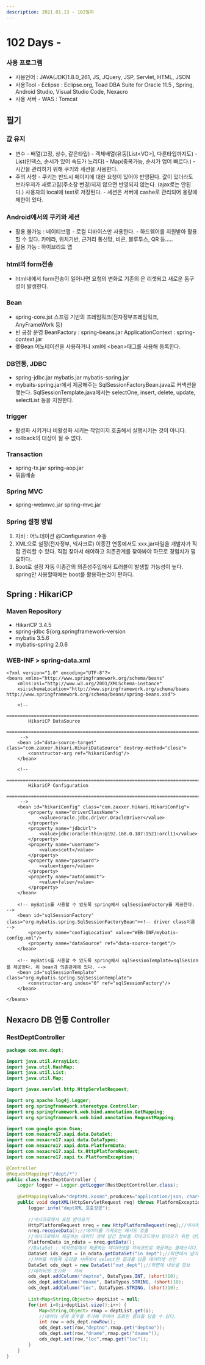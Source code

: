 ```yaml
---
description: 2021.01.13 - 102일차
---
```


# 102 Days -

### 사용 프로그램

* 사용언어 : JAVA\(JDK\)1.8.0\_261, JS, JQuery, JSP, Servlet, HTML, JSON
* 사용Tool  - Eclipse : Eclipse.org, Toad DBA Suite for Oracle 11.5 , Spring, Android Studio, Visual Studio Code, Nexacro
* 사용 서버 - WAS : Tomcat

## 필기

### 값 유지

* 변수 - 배열\(고정, 상수, 같은타입\) - 객체배열\(유동\[List&lt;VO&gt;\], 다른타입까지도\) - List\(인덱스, 순서가 있어 속도가 느리다\) - Map\(중복가능, 순서가 업어 빠르다.\) - 시간을 관리하기 위해 쿠키와 세션을 사용한다.
* 주의 사항 - 쿠키는 반드시 페이지에 대한 요청이 있어야 반영된다.   값이 있더라도 브라우저가 새로고침\(주소창 변경\)되지 않으면 반영되지 않는다. \(ajax로는 안된다.\)   사용자의 local에 text로 저장된다. - 세션은 서버에 cashe로 관리되어 용량에 제한이 있다.

### Android에서의 쿠키와 세션

* 활용 불가능 : 네이티브앱 - 로컬 디바이스만 사용한다. - 하드웨어를 지원받아 활용할 수 있다.   카메라, 위치기반, 근거리 통신망, 비콘, 블루투스, QR 등.....
* 활용 가능 : 하이브리드 앱

### html의 form전송

* html내에서 form전송이 일어나면 요청의 변화로 기존의 은 리셋되고 새로운 돔구성이 발생한다.

### Bean

* spring-core.jst 스프링 기반의 프레임워크\(전자정부프레임워크, AnyFrameWork 등\)
* 빈 공장 운영 BeanFactory : spring-beans.jar ApplicationContext : spring-context.jar
* @Bean 어노테이션을 사용하거나 xml에 &lt;bean&gt;태그를 사용해 등록한다.

### DB연동, JDBC

* spring-jdbc.jar mybatis.jar mybatis-spring.jar
* mybaits-spring.jar에서 제공해주는 SqlSessionFactoryBean.java로 커넥션을 맺는다. SqlSessionTemplate.java에서는 selectOne, insert, delete, update, selectList 등을 지원한다.

### trigger

* 활성화 시키거나 비활성화 시키는 작업이지 호출해서 실행시키는 것이 아니다.
* rollback의 대상이 될 수 없다.

### Transaction

* spring-tx.jar spring-aop.jar
* 묶음배송

### Spring MVC

* spring-webmvc.jar spring-mvc.jar

### Spring 설정 방법

1. 자바 : 어노테이션 @Configuration 수동
2. XML으로 설정\(전자정부, 넥사크로\) 이종간 연동에서도 xxx.jar파일을 개발자가 직접 관리할 수 있다. 직접 찾아서 해야하고 의존관계를 찾아봐야 하므로 경험치가 필요하다.
3. Boot로 설정 자동 이종간의 의존성주입에서 트러블이 발생할 가능성이 높다. spring만 사용할때에는 boot를 활용하는것이 편하다.

## Spring : HikariCP

### Maven Repository

* HikariCP 3.4.5
* spring-jdbc ${org.springframework-version
* mybatis 3.5.6
* mybatis-spring 2.0.6

### WEB-INF &gt; spring-data.xml

```markup
<?xml version="1.0" encoding="UTF-8"?>
<beans xmlns="http://www.springframework.org/schema/beans"
	xmlns:xsi="http://www.w3.org/2001/XMLSchema-instance"
	xsi:schemaLocation="http://www.springframework.org/schema/beans http://www.springframework.org/schema/beans/spring-beans.xsd">
	
	<!-- 
	=============================================================================================================
		HikariCP DataSource
	=============================================================================================================
	 -->
	<bean id="data-source-target" class="com.zaxxer.hikari.HikariDataSource" destroy-method="close">
		<constructor-arg ref="hikariConfig"/>
	</bean>
	
	<!-- 
	=============================================================================================================
		HikariCP Configuration
	=============================================================================================================
	 -->
	<bean id="hikariConfig" class="com.zaxxer.hikari.HikariConfig">
		<property name="driverClassName">
			<value>oracle.jdbc.driver.OracleDriver</value>
		</property>
		<property name="jdbcUrl">
			<value>jdbc:oracle:thin:@192.168.0.187:1521:orcl11</value>
		</property>
		<property name="username">
			<value>scott</value>
		</property>
		<property name="password">
			<value>tiger</value>
		</property>
		<property name="autoCommit">
			<value>false</value>
		</property>
	</bean>
	
	<!-- myBatis를 사용할 수 있도록 spring에서 sqlSessionFactory를 제공한다. -->
	<bean id="sqlSessionFactory" class="org.mybatis.spring.SqlSessionFactoryBean"><!-- driver class이름 -->
		<property name="configLocation" value="WEB-INF/mybatis-config.xml"/>
		<property name="dataSource" ref="data-source-target"/>
	</bean>
	
	<!-- myBatis를 사용할 수 있도록 spring에서 sqlSessionTemplate=sqlSesion를 제공한다. 위 bean과 의존관계에 있다. -->
	<bean id="sqlSessionTemplate" class="org.mybatis.spring.SqlSessionTemplate">
		<constructor-arg index="0" ref="sqlSessionFactory"/>
	</bean>

</beans>	
```

## Nexacro DB 연동 Controller

### RestDeptController

```java
package com.mvc.dept;

import java.util.ArrayList;
import java.util.HashMap;
import java.util.List;
import java.util.Map;

import javax.servlet.http.HttpServletRequest;

import org.apache.log4j.Logger;
import org.springframework.stereotype.Controller;
import org.springframework.web.bind.annotation.GetMapping;
import org.springframework.web.bind.annotation.RequestMapping;

import com.google.gson.Gson;
import com.nexacro17.xapi.data.DataSet;
import com.nexacro17.xapi.data.DataTypes;
import com.nexacro17.xapi.data.PlatformData;
import com.nexacro17.xapi.tx.HttpPlatformRequest;
import com.nexacro17.xapi.tx.PlatformException;

@Controller
@RequestMapping("/dept/*")
public class RestDeptController {
	Logger logger = Logger.getLogger(RestDeptController.class);	
	
	@GetMapping(value="deptXML.kosmo",produces="application/json; charset=UTF-8")
	public void deptXML(HttpServletRequest req) throws PlatformException {
		logger.info("deptXML 호출성공");
		
		//넥사크로에서 요청 받아오기
		HttpPlatformRequest nreq = new HttpPlatformRequest(req);//넥사에서 제공하는 요청객체
		nreq.receiveData();//데이터를 가져오는 메서드 호출
		//넥사크로에서 제공하는 데이터 셋에 담긴 정보를 자바코드에서 읽어오기 위한 선언
		PlatformData in_ndata = nreq.getData();
		//DataSet : 넥사크로에서 제공하는 데이터셋을 자바코드로 제공하는 클래스이다.
		DataSet ids_dept = in_ndata.getDataSet("in_dept");//화면에서 넘어온 데이터셋을 읽기위한 코드
		//자바를 이용해 오라클 서버에서 select한 결과를 담을 데이터셋 선언
		DataSet ods_dept = new DataSet("out_dept");//화면에 내보낼 정보
		//데이터셋 초기화 - 자바
		ods_dept.addColumn("deptno", DataTypes.INT, (short)10);
		ods_dept.addColumn("dname", DataTypes.STRING, (short)10);
		ods_dept.addColumn("loc", DataTypes.STRING, (short)10);
		
		List<Map<String,Object>> deptList = null;
		for(int i=0;i<deptList.size();i++) {
			Map<String,Object> rmap = deptList.get(i);
			//데이터 셋에 로우를 추가해 주어야 조회된 결과를 담을 수 있다.
			int row = ods_dept.newRow();
			ods_dept.set(row,"deptno",rmap.get("deptno"));
			ods_dept.set(row,"dname",rmap.get("dname"));
			ods_dept.set(row,"loc",rmap.get("loc"));
		}
	}
}
```

